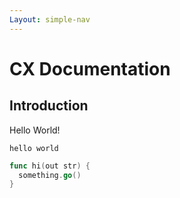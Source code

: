 ```yaml
---
Layout: simple-nav
---
```


# CX Documentation

## Introduction

Hello World!

```
hello world
```

```go
func hi(out str) {
  something.go()
}
```
